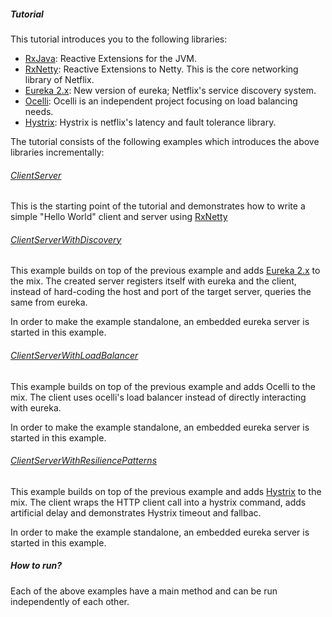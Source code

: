 ##### Tutorial

This tutorial introduces you to the following libraries:
 
 - [RxJava](https://github.com/ReactiveX/RxJava): Reactive Extensions for the JVM.
 - [RxNetty](https://github.com/ReactiveX/RxNetty): Reactive Extensions to Netty. This is the core networking library of Netflix.
 - [Eureka 2.x](https://github.com/Netflix/eureka/tree/2.x): New version of eureka; Netflix's service discovery system. 
 - [Ocelli](https://github.com/Netflix/ocelli): Ocelli is an independent project focusing on load balancing needs. 
 - [Hystrix](https://github.com/Netflix/hystrix): Hystrix is netflix's latency and fault tolerance library.
 
The tutorial consists of the following examples which introduces the above libraries incrementally:

###### [ClientServer](https://github.com/benjchristensen/ReactiveLab/blob/master/reactive-lab-tutorial/src/main/java/io/reactivex/lab/tutorial/ClientServer.java)

This is the starting point of the tutorial and demonstrates how to write a simple "Hello World" client and server using
[RxNetty](https://github.com/ReactiveX/RxNetty)

###### [ClientServerWithDiscovery](https://github.com/benjchristensen/ReactiveLab/blob/master/reactive-lab-tutorial/src/main/java/io/reactivex/lab/tutorial/ClientServerWithDiscovery.java)

This example builds on top of the previous example and adds [Eureka 2.x](https://github.com/Netflix/eureka/tree/2.x) to 
the mix.
The created server registers itself with eureka and the client, instead of hard-coding the host and port of the target 
server, queries the same from eureka.

In order to make the example standalone, an embedded eureka server is started in this example.

###### [ClientServerWithLoadBalancer](https://github.com/benjchristensen/ReactiveLab/blob/master/reactive-lab-tutorial/src/main/java/io/reactivex/lab/tutorial/ClientServerWithLoadBalancer.java)

This example builds on top of the previous example and adds Ocelli to the mix.
The client uses ocelli's load balancer instead of directly interacting with eureka.

In order to make the example standalone, an embedded eureka server is started in this example.

###### [ClientServerWithResiliencePatterns](https://github.com/benjchristensen/ReactiveLab/blob/master/reactive-lab-tutorial/src/main/java/io/reactivex/lab/tutorial/ClientServerWithResiliencePatterns.java)

This example builds on top of the previous example and adds [Hystrix](https://github.com/Netflix/hystrix) to the mix.
The client wraps the HTTP client call into a hystrix command, adds artificial delay and demonstrates Hystrix timeout and
fallbac.

In order to make the example standalone, an embedded eureka server is started in this example.


##### How to run?

Each of the above examples have a main method and can be run independently of each other.

